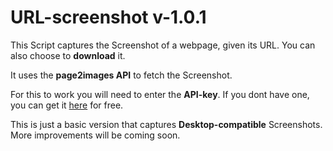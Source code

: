 # URL-screenshot v-1.0.1
This Script captures the Screenshot of a webpage, given its URL.
You can also choose to **download** it.

It uses the **page2images API** to fetch the Screenshot.

For this to work you will need to enter the **API-key**. 
If you dont have one, you can get it [here](http://www.page2images.com/sign_up) for free.

This is just a basic version that captures **Desktop-compatible** Screenshots. More improvements will be coming soon.
